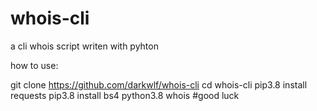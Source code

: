 # whois-cli
a cli whois script writen with pyhton

how to use:

   git clone https://github.com/darkwlf/whois-cli
   cd whois-cli
   pip3.8 install requests
   pip3.8 install bs4
   python3.8 whois <url>
#good luck
